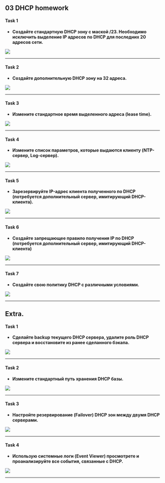 ## 03 DHCP homework
#### Task 1
* **Создайте стандартную DHCP зону с маской /23. Необходимо исключить выделение IP адресов по DHCP для последних 20 адресов сети.**<br/>

![](https://github.com/MikeBakinovski/DevOps_Fundamentals/blob/main/03%20DHCP/Images/DHCP_1.jpg)

---
#### Task 2
* **Создайте дополнительную DHCP зону на 32 адреса.**<br/>

![](https://github.com/MikeBakinovski/DevOps_Fundamentals/blob/main/03%20DHCP/Images/DHCP_2.jpg)

---
#### Task 3
* **Измените стандартное время выделенного адреса (lease time).**<br/>

![](https://github.com/MikeBakinovski/DevOps_Fundamentals/blob/main/03%20DHCP/Images/DHCP_3.jpg)

---
#### Task 4
* **Измените список параметров, которые выдаются клиенту (NTP-сервер, Log-сервер).**<br/>

![](https://github.com/MikeBakinovski/DevOps_Fundamentals/blob/main/03%20DHCP/Images/DHCP_4.jpg)

---
#### Task 5
* **Зарезервируйте IP-адрес клиента полученного по DHCP (потребуется дополнительный сервер, имитирующий DHCP-клиента).**<br/>

![](https://github.com/MikeBakinovski/DevOps_Fundamentals/blob/main/03%20DHCP/Images/DHCP_5.jpg)

---
#### Task 6
* **Создайте запрещающее правило получения IP по DHCP (потребуется дополнительный сервер, имитирующий DHCP-клиента)**<br/>

![](https://github.com/MikeBakinovski/DevOps_Fundamentals/blob/main/03%20DHCP/Images/DHCP_6.jpg)

---
#### Task 7
* **Создайте свою политику DHCP с различными условиями.**<br/>

![](https://github.com/MikeBakinovski/DevOps_Fundamentals/blob/main/03%20DHCP/Images/DHCP_7.jpg)

---

## Extra.
#### Task 1
* **Сделайте backup текущего DHCP сервера, удалите роль DHCP сервера и восстановите из ранее сделанного бэкапа.**<br/>

![](https://github.com/MikeBakinovski/DevOps_Fundamentals/blob/main/03%20DHCP/Images/DHCP_Ex1A.jpg)

---
#### Task 2
* **Измените стандартный путь хранения DHCP базы.**<br/>

![](https://github.com/MikeBakinovski/DevOps_Fundamentals/blob/main/03%20DHCP/Images/DHCP_Ex2.jpg)

---  
#### Task 3
* **Настройте резервирование (Failover) DHCP зон между двумя DHCP серверами.**<br/>

![](https://github.com/MikeBakinovski/DevOps_Fundamentals/blob/main/03%20DHCP/Images/DHCP_Ex3A.jpg)

---  
#### Task 4
* **Использую системные логи (Event Viewer) просмотрете и проанализируйте все события, связанные с DHCP.**<br/>

![](https://github.com/MikeBakinovski/DevOps_Fundamentals/blob/main/03%20DHCP/Images/DHCP_Ex4.jpg)

---  
